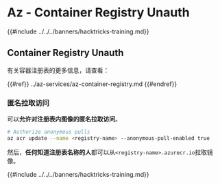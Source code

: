# Az - Container Registry Unauth

{{#include ../../../banners/hacktricks-training.md}}

## Container Registry Unauth

有关容器注册表的更多信息，请查看：

{{#ref}}
../az-services/az-container-registry.md
{{#endref}}

### 匿名拉取访问

可以**允许对注册表内图像的匿名拉取访问**。
```bash
# Authorize anonymous pulls
az acr update --name <registry-name> --anonymous-pull-enabled true
```
然后，**任何知道注册表名称的人**都可以从`<registry-name>.azurecr.io`拉取镜像。

{{#include ../../../banners/hacktricks-training.md}}
